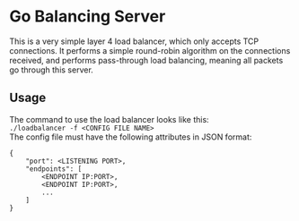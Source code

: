 # Go Balancing Server
This is a very simple layer 4 load balancer, which only accepts TCP connections.
It performs a simple round-robin algorithm on the connections received, and 
performs pass-through load balancing, meaning all packets go through this
server.

## Usage
The command to use the load balancer looks like this:  
```./loadbalancer -f <CONFIG FILE NAME>```  
The config file must have the following attributes in JSON format:  
```
{
    "port": <LISTENING PORT>,
    "endpoints": [
        <ENDPOINT IP:PORT>,
        <ENDPOINT IP:PORT>,
        ...
    ]
}
```
